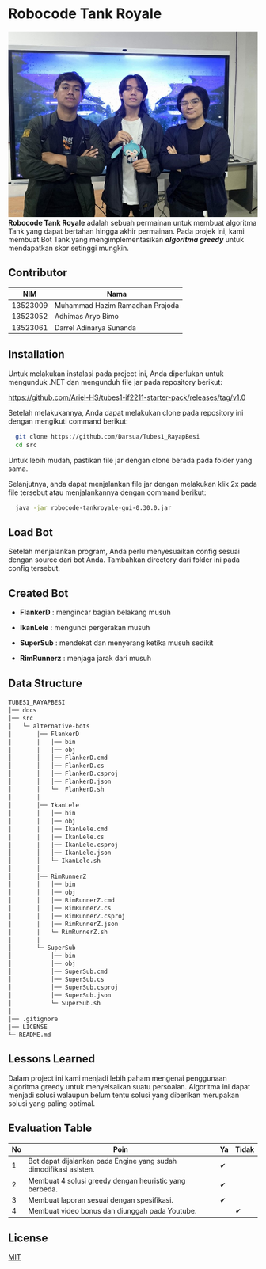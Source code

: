 
# Robocode Tank Royale
![alt text](https://github.com/Darsua/Tubes1_RayapBesi/blob/main/assets/foto.jpg)
**Robocode Tank Royale** adalah sebuah permainan untuk membuat algoritma Tank yang dapat bertahan hingga akhir permainan. Pada projek ini, kami membuat Bot Tank yang mengimplementasikan ***algoritma greedy*** untuk mendapatkan skor setinggi mungkin.


## Contributor

| NIM       | Nama |
|------------------|-------------|
| 13523009        | Muhammad Hazim Ramadhan Prajoda	|
|       13523052   | Adhimas Aryo Bimo |
| 13523061      | Darrel Adinarya Sunanda |


## Installation

Untuk melakukan instalasi pada project ini, Anda diperlukan untuk mengunduk .NET dan mengunduh file jar pada repository berikut:

https://github.com/Ariel-HS/tubes1-if2211-starter-pack/releases/tag/v1.0

Setelah melakukannya, Anda dapat melakukan clone pada repository ini dengan mengikuti command berikut:

```bash
  git clone https://github.com/Darsua/Tubes1_RayapBesi
  cd src
```

Untuk lebih mudah, pastikan file jar dengan clone berada pada folder yang sama.

Selanjutnya, anda dapat menjalankan file jar dengan melakukan klik 2x pada file tersebut atau menjalankannya dengan command berikut:

```bash
  java -jar robocode-tankroyale-gui-0.30.0.jar
```


    
## Load Bot

Setelah menjalankan program, Anda perlu menyesuaikan config sesuai dengan source dari bot Anda. Tambahkan directory dari folder ini pada config tersebut.


## Created Bot

- **FlankerD** : mengincar bagian belakang musuh

- **IkanLele** : mengunci pergerakan musuh

- **SuperSub** : mendekat dan menyerang ketika musuh sedikit

- **RimRunnerz** : menjaga jarak dari musuh



## Data Structure

``` 
TUBES1_RAYAPBESI
│── docs
│── src
│   └─ alternative-bots
│       │── FlankerD
│       │   │── bin
│       │   │── obj
│       │   │── FlankerD.cmd
│       │   │── FlankerD.cs
│       │   │── FlankerD.csproj
│       │   │── FlankerD.json
│       │   └─  FlankerD.sh
│       │
│       │── IkanLele
│       │   │── bin
│       │   │── obj
│       │   │── IkanLele.cmd
│       │   │── IkanLele.cs
│       │   │── IkanLele.csproj
│       │   │── IkanLele.json
│       │   └─ IkanLele.sh
│       │
│       │── RimRunnerZ
│       │   │── bin
│       │   │── obj
│       │   │── RimRunnerZ.cmd
│       │   │── RimRunnerZ.cs
│       │   │── RimRunnerZ.csproj
│       │   │── RimRunnerZ.json
│       │   └─ RimRunnerZ.sh
│       │
│       └─ SuperSub
│           │── bin
│           │── obj
│           │── SuperSub.cmd
│           │── SuperSub.cs
│           │── SuperSub.csproj
│           │── SuperSub.json
│           └─ SuperSub.sh
│
│── .gitignore
│── LICENSE
└─ README.md

```


## Lessons Learned

Dalam project ini kami menjadi lebih paham mengenai penggunaan algoritma greedy untuk menyelsaikan suatu persoalan. Algoritma ini dapat menjadi solusi walaupun belum tentu solusi yang diberikan merupakan solusi yang paling optimal.

## Evaluation Table
| No | Poin | Ya | Tidak |
|----|--------------------------------------|----|------|
| 1  | Bot dapat dijalankan pada Engine yang sudah dimodifikasi asisten. | ✔ |  |
| 2  | Membuat 4 solusi greedy dengan heuristic yang berbeda. | ✔ |  |
| 3  | Membuat laporan sesuai dengan spesifikasi. | ✔ |  |
| 4  | Membuat video bonus dan diunggah pada Youtube. |  | ✔ |


## License

[MIT](https://choosealicense.com/licenses/mit/)

